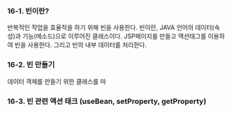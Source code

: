 ### 16-1. 빈이란?
반복적인 작업을 효율적을 하기 위해 빈을 사용한다. 빈이란, JAVA 언어의 데이터(속성)과 기능(메소드)으로 이루어진 클래스이다.
JSP페이지를 만들고 액션태그를 이용하여 빈을 사용한다. 그리고 빈의 내부 데이터를 처리한다.

### 16-2. 빈 만들기
데이터 객체를 만들기 위한 클래스를 마

### 16-3. 빈 관련 액션 태크 (useBean, setProperty, getProperty)
<!--stackedit_data:
eyJoaXN0b3J5IjpbLTQxMjMyNjMyMV19
-->